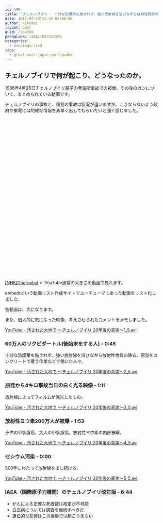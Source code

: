 ```yaml
---
id: 599
title: 'チェルノブイリ - 十分な防護策も施されず、強い放射線を浴びながら放射性物質の除去、原発をコンクリートで覆う作業で働いた人々。'
date: 2011-04-03T14:20:05+00:00
author: kikudai
layout: post
guid: /?p=599
permalink: /2011/04/03/599
categories:
  - uncategorized
tags:
  - great-east-japan-earthquake
---
```

## チェルノブイリで何が起こり、どうなったのか。

1986年4月26日チェルノブイリ原子力発電所事故での被爆、その後のガンについて、まとめられている動画です。
  
チェルノブイリの事故と、福島の事故は状況が違いますが、こうならないよう政府や東電には的確な情報を素早く出してもらいたいと強く感じました。

<div style="width:425px;height:520px;">
  <a href="http://embedr.com/playlist/chernobyl-placement" target="_blank" style="background:transparent url(http://embedr.com/img/embedr-custom-video-playlists.gif);float:right;margin:0;padding:0;outline:none;width:115px;height:35px;position:relative;top:-35px;"><span style="display:none;">Build your own custom video playlist at embedr.com</span></a>
</div>

<a href="http://embedr.com/playlist/chernobyl-placement" rel="nofollow">[NHK]Chernobyl</a> ← YouTube通常の大きさの動画で見れます。
  
embedrという動画リスト作成サイトでユーチューブにあった動画をリスト化しました。

各動画は、次になります。
  
また、個人的に気になった映像、考えさせられたコメントをメモしました。

<a href="http://bit.ly/iiKx1F" rel="nofollow">YouTube - 汚された大地で ～チェルノブイリ 20年後の真実～1_5.avi</a>

### 60万人のリクビダートル(後始末をする人) - 0:45

十分な防護策も施されず、強い放射線を浴びながら放射性物質の除去、原発をコンクリートで覆う作業などで働いた人々。

<a href="http://bit.ly/fnGx2B" rel="nofollow">YouTube - 汚された大地で ～チェルノブイリ 20年後の真実～2_5.avi</a>

### 原発から4キロ事故当日の白く光る映像 - 1:11

放射線によってフィルムが感光したもの。

<a href="http://bit.ly/fzv1jM" rel="nofollow">YouTube - 汚された大地で ～チェルノブイリ 20年後の真実～3_5.avi</a>

### 放射性ヨウ素200万人が被爆 - 1:53

子供の甲状腺癌、大人の甲状腺癌。放射性ヨウ素の内部被曝。

<a href="http://bit.ly/eZe2oN" rel="nofollow">YouTube - 汚された大地で ～チェルノブイリ 20年後の真実～4_5.avi</a>

### セシウム汚染 - 0:00

300年にわたって放射線を出し続ける。

<a href="http://bit.ly/erle2v" rel="nofollow">YouTube - 汚された大地で ～チェルノブイリ 20年後の真実～5_5.avi</a>

### IAEA（国際原子力機関）のチェルノブイリ改訂版 - 6:44

  * がんによる正確な死者数は推定が不可能
  * 白血病については調査を継続すべきだ
  * 遺伝的な影響はこの線量では起こりえない
